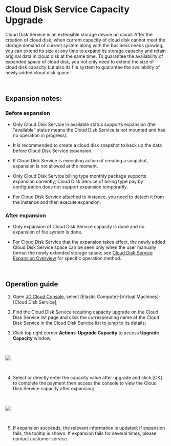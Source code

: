 # Cloud Disk Service Capacity Upgrade

Cloud Disk Service is an extensible storage device on cloud. After the creation of cloud disk, when current capacity of cloud disk cannot meet the storage demand of current system along with the business needs growing, you can extend its size at any time to expand its storage capacity and retain original data in cloud disk at the same time. To guarantee the availability of expanded space of cloud disk, you not only need to extend the size of cloud disk capacity but also its file system to guarantee the availability of newly added cloud disk space.

<br>

##  Expansion notes:

### Before expansion



- Only Cloud Disk Service in available status supports expansion (the "available" status means the Cloud Disk Service is not mounted and has no operation in progress).



- It is recommended to create a cloud disk snapshot to back up the data before Cloud Disk Service expansion.



- If Cloud Disk Service is executing action of creating a snapshot, expansion is not allowed at the moment.



- Only Cloud Disk Service billing type monthly package supports expansion currently; Cloud Disk Service of billing type pay by configuration does not support expansion temporarily.



- For Cloud Disk Service attached to instance, you need to detach it from the instance and then execute expansion.

### After expansion

- Only expansion of Cloud Disk Service capacity is done and no expansion of file system is done.

- For Cloud Disk Service that the expansion takes effect, the newly added Cloud Disk Service space can be seen only when the user manually format the newly extended storage space; see [Cloud Disk Service Expansion Overview](https://docs.jdcloud.com/en/cloud-disk-service/cloud-disk-expansion-overview) for specific operation method.

<br>

##  Operation guide


1. Open [JD Cloud Console](https://console.jdcloud.com/), select [Elastic Compute]-[Virtual Machines]-[Cloud Disk Service];

2. Find the Cloud Disk Service requiring capacity upgrade on the Cloud Disk Service list page and click the corresponding name of the Cloud Disk Service in the Cloud Disk Service list to jump to its details;

3. Click top right corner **Actions**-**Upgrade Capacity** to access **Upgrade Capacity** window;

<br>

![](https://github.com/jdcloudcom/cn/blob/edit/image/Elastic-Compute/CloudDisk/cloud-disk/cloud-disk-014.jpg)

<br>


4. Select or directly enter the capacity value after upgrade and click [OK] to complete the payment then access the console to view the Cloud Disk Service capacity after expansion;

<br>

![](https://github.com/jdcloudcom/cn/blob/edit/image/Elastic-Compute/CloudDisk/cloud-disk/cloud-disk-015.jpg)

<br>

5. If expansion succeeds, the relevant information is updated; if expansion fails, the tooltip is shown. If expansion fails for several times, please contact customer service.
